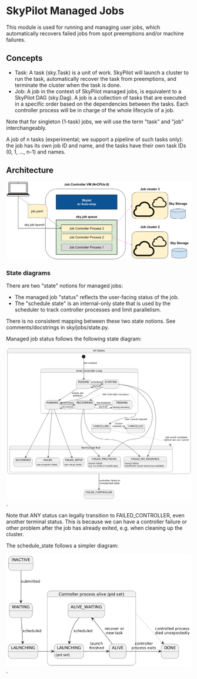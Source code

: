 # SkyPilot Managed Jobs

This module is used for running and managing user jobs, which automatically recovers failed jobs from spot preemptions and/or machine failures.

## Concepts

- Task: A task (sky.Task) is a unit of work. SkyPilot will launch a cluster to run the task, automatically recover the task from preemptions, and terminate the cluster when the task is done.
- Job: A job in the context of SkyPilot managed jobs, is equivalent to a SkyPilot DAG (sky.Dag). A job is a collection of tasks that are executed in a specific order based on the dependencies between the tasks. Each controller process will be in charge of the whole lifecycle of a job.

Note that for singleton (1-task) jobs, we will use the term "task" and "job" interchangeably.

A job of n tasks (experimental; we support a pipeline of such tasks only): the job has its own job ID and name, and the tasks have their own task IDs (0, 1, ..., n-1) and names.


## Architecture

![Architecture](../../docs/source/images/managed-jobs-arch.png)
<!-- Raw file: https://docs.google.com/presentation/d/1AoFewsxm7jEsnFYyovyuTqKZs8W59qD9sNcM7Wcic4I/edit#slide=id.p -->

### State diagrams

There are two "state" notions for managed jobs:
- The managed job "status" reflects the user-facing status of the job.
- The "schedule state" is an internal-only state that is used by the scheduler to track controller processes and limit parallelism.

There is no consistent mapping between these two state notions. See comments/docstrings in sky/jobs/state.py.

Managed job status follows the following state diagram:

![Managed job status state diagram](../../docs/repo-images/managed-job-status-diagram.png).
<!-- PlantUML source: (NOTE: remove the \ from "-\->". The \ is there to prevent exiting the HTML comment.)
@startuml

state "All States" as AllStates {
    state "Inner Controller Loop" as InnerLoop {
        PENDING -> SUBMITTED : controller\nproc. init
        SUBMITTED -> STARTING
        STARTING -\-> RUNNING : job started
        PENDING -\-> RUNNING : empty job shortcut
        RUNNING -> RECOVERING : preempted
        RECOVERING -left> RUNNING : recovered
    }

    [*] -\-> PENDING: job created

    state "Normal Job Exit" as Terminal {
        state FAILED_NO_RESOURCE : launch failed:\ninsufficient cloud resources available
        state FAILED_PRECHECKS : launch failed:\ne.g. no creds or invalid spec
        state SUCCEEDED
        state FAILED : user program failed
        state FAILED_SETUP : user setup failed
        STARTING -\-> FAILED_NO_RESOURCE
        RECOVERING -\-> FAILED_NO_RESOURCE
        STARTING -\-> FAILED_PRECHECKS
        RECOVERING -\-> FAILED_PRECHECKS
        RUNNING -\-> SUCCEEDED
        RUNNING -\-> FAILED
        RUNNING -\-> FAILED_SETUP
    }

    InnerLoop -\-> CANCELLING : user cancel request
    InnerLoop -[dotted]> RECOVERING : HA controller recovery
    CANCELLING -> CANCELLED : cluster\ncleaned up
    CANCELLING -[dotted]-> Terminal: job could complete\nbefore we can cancel
}

AllStates -\-> FAILED_CONTROLLER : controller failed or\nunexpected state

@enduml
-->

Note that ANY status can legally transition to FAILED_CONTROLLER, even another terminal status. This is because we can have a controller failure or other problem after the job has already exited, e.g. when cleaning up the cluster.

The schedule_state follows a simpler diagram:

![Managed job schedule_state diagram](../../docs/repo-images/managed-job-schedule-state-diagram.png).
<!-- PlantUML source: (NOTE: remove the \ from "-\->". The \ is there to prevent exiting the HTML comment.)
@startuml

INACTIVE -\-> WAITING : submitted
WAITING -\-> LAUNCHING : scheduled

state "Controller process alive (pid set)" as ControllerProc {
    state "LAUNCHING" as LAUNCHING_PID : (pid set)
    LAUNCHING -> LAUNCHING_PID
    LAUNCHING_PID -> ALIVE : launch\nfinished
    ALIVE -up-> ALIVE_WAITING : recover or\nnew task
    ALIVE_WAITING -down-> LAUNCHING_PID : scheduled
}

ALIVE -> DONE : controller\nprocess exits
ControllerProc -[dotted]down-> DONE : controlled process\ndied unexpectedly

@enduml
-->
